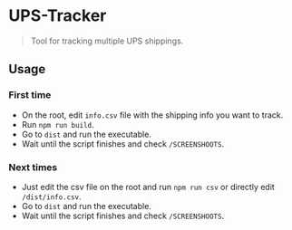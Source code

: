 # UPS-Tracker

> Tool for tracking multiple UPS shippings.

## Usage

### First time

* On the root, edit ``info.csv`` file with the shipping info you want to track.
* Run ``npm run build``.
* Go to ``dist`` and run the executable.
* Wait until the script finishes and check ``/SCREENSHOOTS``.

### Next times
* Just edit the csv file on the root and run ``npm run csv`` or directly edit ``/dist/info.csv``.
* Go to ``dist`` and run the executable.
* Wait until the script finishes and check ``/SCREENSHOOTS``.

